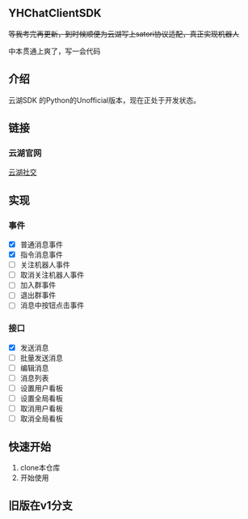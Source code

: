 ## YHChatClientSDK
~~等我考完再更新，到时候顺便为云湖写上satori协议适配，真正实现机器人~~

中本贯通上爽了，写一会代码

## 介绍

云湖SDK 的Python的Unofficial版本，现在正处于开发状态。

## 链接

### 云湖官网

[云湖社交](https://www.yhchat.com/)

## 实现

### 事件

- [x] 普通消息事件
- [x] 指令消息事件
- [ ] 关注机器人事件
- [ ] 取消关注机器人事件
- [ ] 加入群事件
- [ ] 退出群事件
- [ ] 消息中按钮点击事件

### 接口

- [x] 发送消息
- [ ] 批量发送消息
- [ ] 编辑消息
- [ ] 消息列表
- [ ] 设置用户看板
- [ ] 设置全局看板
- [ ] 取消用户看板
- [ ] 取消全局看板

## 快速开始

1. clone本仓库
2. 开始使用

## 旧版在v1分支
